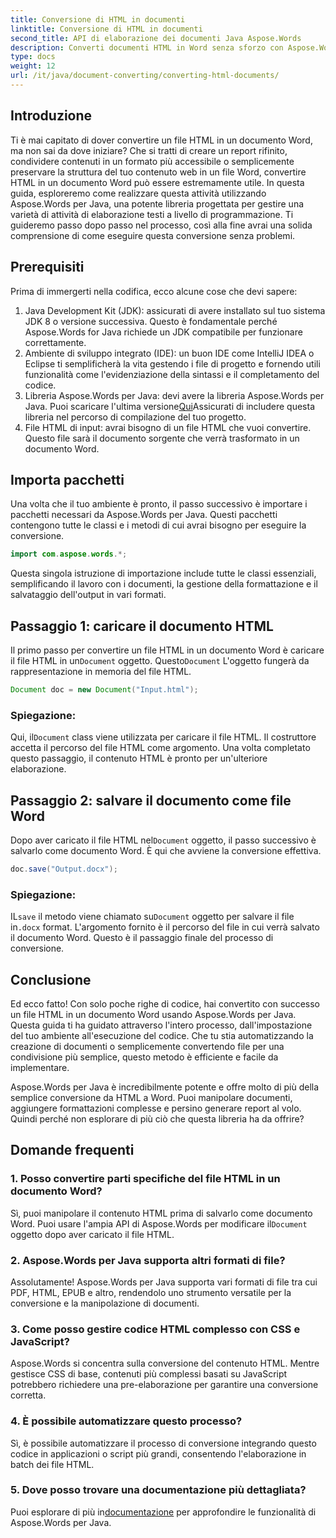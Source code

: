 ```yaml
---
title: Conversione di HTML in documenti
linktitle: Conversione di HTML in documenti
second_title: API di elaborazione dei documenti Java Aspose.Words
description: Converti documenti HTML in Word senza sforzo con Aspose.Words per Java. Scopri come eseguire questa conversione in pochi semplici passaggi con la nostra guida completa.
type: docs
weight: 12
url: /it/java/document-converting/converting-html-documents/
---
```


## Introduzione

Ti è mai capitato di dover convertire un file HTML in un documento Word, ma non sai da dove iniziare? Che si tratti di creare un report rifinito, condividere contenuti in un formato più accessibile o semplicemente preservare la struttura del tuo contenuto web in un file Word, convertire HTML in un documento Word può essere estremamente utile. In questa guida, esploreremo come realizzare questa attività utilizzando Aspose.Words per Java, una potente libreria progettata per gestire una varietà di attività di elaborazione testi a livello di programmazione. Ti guideremo passo dopo passo nel processo, così alla fine avrai una solida comprensione di come eseguire questa conversione senza problemi.

## Prerequisiti

Prima di immergerti nella codifica, ecco alcune cose che devi sapere:

1. Java Development Kit (JDK): assicurati di avere installato sul tuo sistema JDK 8 o versione successiva. Questo è fondamentale perché Aspose.Words for Java richiede un JDK compatibile per funzionare correttamente.
2. Ambiente di sviluppo integrato (IDE): un buon IDE come IntelliJ IDEA o Eclipse ti semplificherà la vita gestendo i file di progetto e fornendo utili funzionalità come l'evidenziazione della sintassi e il completamento del codice.
3.  Libreria Aspose.Words per Java: devi avere la libreria Aspose.Words per Java. Puoi scaricare l'ultima versione[Qui](https://releases.aspose.com/words/java/)Assicurati di includere questa libreria nel percorso di compilazione del tuo progetto.
4. File HTML di input: avrai bisogno di un file HTML che vuoi convertire. Questo file sarà il documento sorgente che verrà trasformato in un documento Word.

## Importa pacchetti

Una volta che il tuo ambiente è pronto, il passo successivo è importare i pacchetti necessari da Aspose.Words per Java. Questi pacchetti contengono tutte le classi e i metodi di cui avrai bisogno per eseguire la conversione.

```java
import com.aspose.words.*;
```

Questa singola istruzione di importazione include tutte le classi essenziali, semplificando il lavoro con i documenti, la gestione della formattazione e il salvataggio dell'output in vari formati.

## Passaggio 1: caricare il documento HTML

Il primo passo per convertire un file HTML in un documento Word è caricare il file HTML in un`Document` oggetto. Questo`Document` L'oggetto fungerà da rappresentazione in memoria del file HTML.

```java
Document doc = new Document("Input.html");
```

### Spiegazione:

 Qui, il`Document` class viene utilizzata per caricare il file HTML. Il costruttore accetta il percorso del file HTML come argomento. Una volta completato questo passaggio, il contenuto HTML è pronto per un'ulteriore elaborazione.

## Passaggio 2: salvare il documento come file Word

 Dopo aver caricato il file HTML nel`Document` oggetto, il passo successivo è salvarlo come documento Word. È qui che avviene la conversione effettiva.

```java
doc.save("Output.docx");
```

### Spiegazione:

 IL`save` il metodo viene chiamato su`Document` oggetto per salvare il file in`.docx` format. L'argomento fornito è il percorso del file in cui verrà salvato il documento Word. Questo è il passaggio finale del processo di conversione.

## Conclusione

Ed ecco fatto! Con solo poche righe di codice, hai convertito con successo un file HTML in un documento Word usando Aspose.Words per Java. Questa guida ti ha guidato attraverso l'intero processo, dall'impostazione del tuo ambiente all'esecuzione del codice. Che tu stia automatizzando la creazione di documenti o semplicemente convertendo file per una condivisione più semplice, questo metodo è efficiente e facile da implementare.

Aspose.Words per Java è incredibilmente potente e offre molto di più della semplice conversione da HTML a Word. Puoi manipolare documenti, aggiungere formattazioni complesse e persino generare report al volo. Quindi perché non esplorare di più ciò che questa libreria ha da offrire?

## Domande frequenti

### 1. Posso convertire parti specifiche del file HTML in un documento Word?

 Sì, puoi manipolare il contenuto HTML prima di salvarlo come documento Word. Puoi usare l'ampia API di Aspose.Words per modificare il`Document` oggetto dopo aver caricato il file HTML.

### 2. Aspose.Words per Java supporta altri formati di file?

Assolutamente! Aspose.Words per Java supporta vari formati di file tra cui PDF, HTML, EPUB e altro, rendendolo uno strumento versatile per la conversione e la manipolazione di documenti.

### 3. Come posso gestire codice HTML complesso con CSS e JavaScript?

Aspose.Words si concentra sulla conversione del contenuto HTML. Mentre gestisce CSS di base, contenuti più complessi basati su JavaScript potrebbero richiedere una pre-elaborazione per garantire una conversione corretta.

### 4. È possibile automatizzare questo processo?

Sì, è possibile automatizzare il processo di conversione integrando questo codice in applicazioni o script più grandi, consentendo l'elaborazione in batch dei file HTML.

### 5. Dove posso trovare una documentazione più dettagliata?

 Puoi esplorare di più in[documentazione](https://reference.aspose.com/words/java/) per approfondire le funzionalità di Aspose.Words per Java.